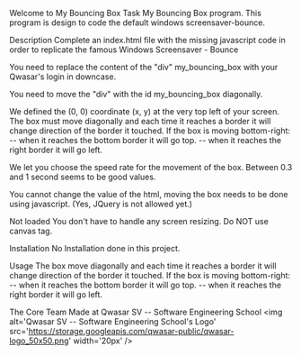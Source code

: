 Welcome to My Bouncing Box
Task
My Bouncing Box program. This program is design to code the default windows screensaver-bounce.

Description
Complete an index.html file with the missing javascript code in order to replicate the famous Windows Screensaver - Bounce

You need to replace the content of the "div" my_bouncing_box with your Qwasar's login in downcase.

You need to move the "div" with the id my_bouncing_box diagonally.

We defined the (0, 0) coordinate (x, y) at the very top left of your screen. The box must move diagonally and each time it reaches a border it will change direction of the border it touched. If the box is moving bottom-right: -- when it reaches the bottom border it will go top. -- when it reaches the right border it will go left.

We let you choose the speed rate for the movement of the box. Between 0.3 and 1 second seems to be good values.

You cannot change the value of the html, moving the box needs to be done using javascript. (Yes, JQuery is not allowed yet.)

Not loaded
You don't have to handle any screen resizing. Do NOT use canvas tag.

Installation
No Installation done in this project.

Usage
The box move diagonally and each time it reaches a border it will change direction of the border it touched. If the box is moving bottom-right: -- when it reaches the bottom border it will go top. -- when it reaches the right border it will go left.

The Core Team
Made at Qwasar SV -- Software Engineering School <img alt='Qwasar SV -- Software Engineering School's Logo' src='https://storage.googleapis.com/qwasar-public/qwasar-logo_50x50.png' width='20px' />